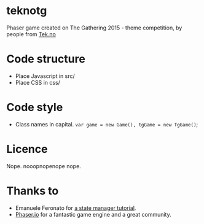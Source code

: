 # teknotg
Phaser game created on The Gathering 2015 - theme competition, by people from <a href="http://tek.no">Tek.no</a>

# Code structure
* Place Javascript in src/
* Place CSS in css/

# Code style
* Class names in capital. `var game = new Game(), tgGame = new TgGame()`;

# Licence
Nope. nooopnopenope nope.

# Thanks to
- Emanuele Feronato for <a href="http://www.emanueleferonato.com/2014/08/28/phaser-tutorial-understanding-phaser-states/">a state manager tutorial</a>.<br />
- <a href="http://phaser.io">Phaser.io</a> for a fantastic game engine and a great community.
